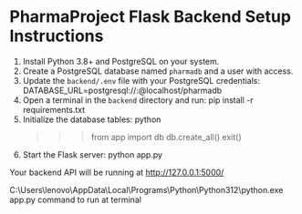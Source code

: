 # PharmaProject Flask Backend Setup Instructions

1. Install Python 3.8+ and PostgreSQL on your system.
2. Create a PostgreSQL database named `pharmadb` and a user with access.
3. Update the `backend/.env` file with your PostgreSQL credentials:
   DATABASE_URL=postgresql://<user>:<password>@localhost/pharmadb
4. Open a terminal in the `backend` directory and run:
   pip install -r requirements.txt
5. Initialize the database tables:
   python
   >>> from app import db
   >>> db.create_all()
   >>> exit()
6. Start the Flask server:
   python app.py

Your backend API will be running at http://127.0.0.1:5000/

 C:\Users\lenovo\AppData\Local\Programs\Python\Python312\python.exe app.py
 command to run at terminal